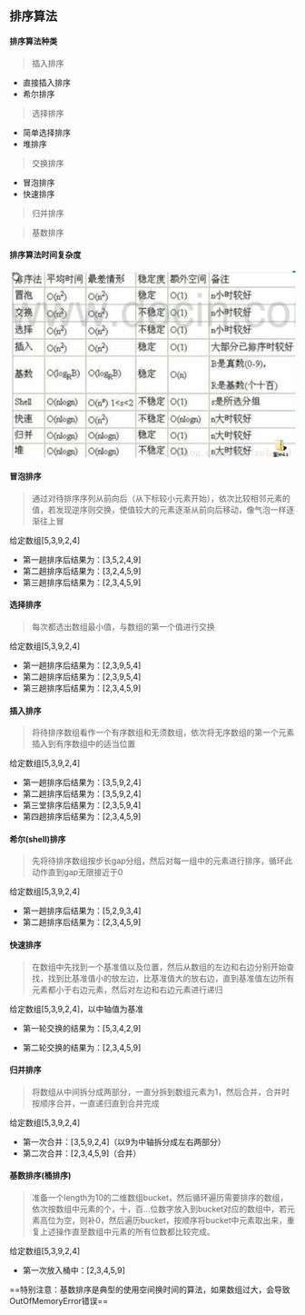 ## 排序算法

#### 排序算法种类

> 插入排序

- 直接插入排序
- 希尔排序

> 选择排序

- 简单选择排序
- 堆排序

> 交换排序

- 冒泡排序
- 快速排序

> 归并排序

> 基数排序

#### 排序算法时间复杂度

![排序算法时间复杂度表](sortTable.png)

#### 冒泡排序

> 通过对待排序序列从前向后（从下标较小元素开始），依次比较相邻元素的值，若发现逆序则交换，使值较大的元素逐渐从前向后移动，像气泡一样逐渐往上冒

给定数组[5,3,9,2,4]

- 第一趟排序后结果为：[3,5,2,4,9]
- 第二趟排序后结果为：[3,2,4,5,9]
- 第三趟排序后结果为：[2,3,4,5,9]

#### 选择排序

> 每次都选出数组最小值，与数组的第一个值进行交换

给定数组[5,3,9,2,4]

- 第一趟排序后结果为：[2,3,9,5,4]
- 第二趟排序后结果为：[2,3,9,5,4]
- 第三趟排序后结果为：[2,3,4,5,9]

#### 插入排序

> 将待排序数组看作一个有序数组和无须数组，依次将无序数组的第一个元素插入到有序数组中的适当位置

给定数组[5,3,9,2,4]

- 第一趟排序后结果为：[3,5,9,2,4]
- 第二趟排序后结果为：[3,5,9,2,4]
- 第三堂排序后结果为：[2,3,5,9,4]
- 第四趟排序后结果为：[2,3,4,5,9]

#### 希尔(shell)排序

> 先将待排序数组按步长gap分组，然后对每一组中的元素进行排序，循环此动作直到gap无限接近于0

给定数组[5,3,9,2,4]

- 第一趟排序后结果为：[5,2,9,3,4]
- 第二趟排序后结果为：[2,3,4,5,9]

#### 快速排序

> 在数组中先找到一个基准值以及位置，然后从数组的左边和右边分别开始查找，找到比基准值小的放左边，比基准值大的放右边，直到基准值左边所有元素都小于右边元素，然后对左边和右边元素进行递归

给定数组[5,3,9,2,4]，以中轴值为基准

- 第一轮交换的结果为：[5,3,4,2,9]

- 第二轮交换的结果为：[2,3,4,5,9]

#### 归并排序

> 将数组从中间拆分成两部分，一直分拆到数组元素为1，然后合并，合并时按顺序合并，一直递归直到合并完成

给定数组[5,3,9,2,4]

- 第一次合并：[3,5,9,2,4]（以9为中轴拆分成左右两部分）
- 第二次合并：[2,3,4,5,9]（合并）

#### 基数排序(桶排序)

> 准备一个length为10的二维数组bucket，然后循环遍历需要排序的数组，依次按数组中元素的个，十，百…位数字放入到bucket对应的数组中，若元素高位为空，则补0，然后遍历bucket，按顺序将bucket中元素取出来，重复上述操作直至数组中元素的所有位数都比较完成。

给定数组[5,3,9,2,4]

- 第一次放入桶中：[2,3,4,5,9]

==特别注意：基数排序是典型的使用空间换时间的算法，如果数组过大，会导致OutOfMemoryError错误==

